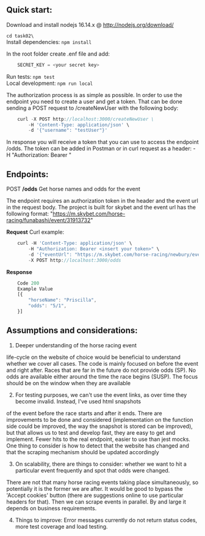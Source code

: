 ## Quick start:
Download and install nodejs 16.14.x @ http://nodejs.org/download/

```cd task02\```\
Install dependencies: 
```npm install```

In the root folder create .enf file and add:
```javascript
    SECRET_KEY = <your secret key>
```

Run tests: ```npm test```\
Local development: ```npm run local```

<p>The authorization process is as simple as possible.
In order to use the endpoint you need to create a user and get a token. That can be done sending a POST request to /createNewUser with the following body:</p>

```javascript
    curl -X POST http://localhost:3000/createNewUser \
        -H 'Content-Type: application/json' \
        -d '{"username": "testUser"}'
```
In response you will receive a token that you can use to access the endpoint /odds.
The token can be added in Postman or in curl request as a header:
-H "Authorization: Bearer <your token>"

## Endpoints:
POST **/odds** Get horse names and odds for the event

The endpoint requires an authorization token in the header and the event url in the request body.
The project is built for skybet and the event url has the following format: "https://m.skybet.com/horse-racing/funabashi/event/31913732"

**Request**
Curl example:
```javascript
    curl -H 'Content-Type: application/json' \
        -H "Authorization: Bearer <insert your token>" \
        -d '{"eventUrl": "https://m.skybet.com/horse-racing/newbury/event/31896647"}' \
        -X POST http://localhost:3000/odds
```

**Response**
```javascript
    Code 200 
    Example Value
    [{
        "horseName": "Priscilla",
        "odds": "5/1",
    }]
```

## Assumptions and considerations:
1. <p> Deeper understanding of the horse racing event 
life-cycle on the website of choice would be beneficial to understand whether we cover all cases. The code is mainly focused on
before the event and right after. Races that are far in the future do not provide odds (SP). No odds are available either around 
the time the race begins (SUSP). The focus should be on the window when they are available</p>

2. <p>For testing purposes, we can't use the event links, as over time they become invalid. Instead, I've used html snapshots
of the event before the race starts and after it ends. There are improvements to be done and considered (implementation on the function side
could be improved, the way the snapshot is stored can be improved), but that allows us
to test and develop fast, they are easy to get and implement. Fewer hits to the real endpoint, easier to use than jest mocks.
One thing to consider is how to detect that the website 
has changed and that the scraping mechanism should be updated accordingly</p>

3. <p>On scalability, there are things to consider: whether we want to hit a particular event frequently and spot that odds were changed.
There are not that many horse racing events taking place simultaneously, so potentially it is the former we are after. It would be 
good to bypass the 'Accept cookies' button (there are suggestions online to use particular headers for that). Then we can scrape 
events in parallel. By and large it depends on business requirements.</p>

4. <p>Things to improve: Error messages currently do not return status codes, more test coverage and load testing.</p>









